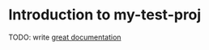 # Introduction to my-test-proj

TODO: write [great documentation](http://jacobian.org/writing/what-to-write/)
